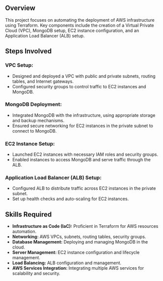 ## Overview

This project focuses on automating the deployment of AWS infrastructure using Terraform. Key components include the creation of a Virtual Private Cloud (VPC), MongoDB setup, EC2 instance configuration, and an Application Load Balancer (ALB) setup.

## Steps Involved

### VPC Setup:

- Designed and deployed a VPC with public and private subnets, routing tables, and Internet gateways.
- Configured security groups to control traffic to EC2 instances and MongoDB.

### MongoDB Deployment:

- Integrated MongoDB with the infrastructure, using appropriate storage and backup mechanisms.
- Ensured secure networking for EC2 instances in the private subnet to connect to MongoDB.

### EC2 Instance Setup:

- Launched EC2 instances with necessary IAM roles and security groups.
- Enabled instances to access MongoDB and serve traffic through the ALB.

### Application Load Balancer (ALB) Setup:

- Configured ALB to distribute traffic across EC2 instances in the private subnet.
- Set up health checks and auto-scaling for EC2 instances.

## Skills Required

- **Infrastructure as Code (IaC):** Proficient in Terraform for AWS resources automation.
- **Networking:** AWS VPCs, subnets, routing tables, security groups.
- **Database Management:** Deploying and managing MongoDB in the cloud.
- **Server Management:** EC2 instance configuration and lifecycle management.
- **Load Balancing:** ALB configuration and management.
- **AWS Services Integration:** Integrating multiple AWS services for scalability and security.

